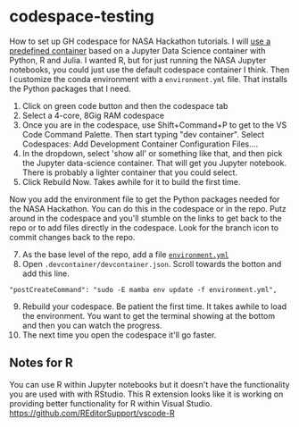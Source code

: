 # codespace-testing

How to set up GH codespace for NASA Hackathon tutorials. I will [use a predefined container](https://docs.github.com/en/codespaces/setting-up-your-project-for-codespaces/configuring-codespaces-for-your-project#using-a-predefined-container-configuration) based on a Jupyter Data Science container with Python, R and Julia. I wanted R, but for just running the NASA Jupyter notebooks, you could just use the default codespace container I think. Then I customize the conda environment with a `environment.yml` file. That installs the Python packages that I need.

1. Click on green code button and then the codespace tab
2. Select a 4-core, 8Gig RAM codespace
3. Once you are in the codespace, use Shift+Command+P to get to the  VS Code Command Palette. Then start typing "dev container". Select Codespaces: Add Development Container Configuration Files....
4. In the dropdown, select 'show all' or something like that, and then pick the Jupyter data-science container. That will get you Jupyter notebook. There is probably a lighter container that you could select.
5. Click Rebuild Now. Takes awhile for it to build the first time.

Now you add the environment file to get the Python packages needed for the NASA Hackathon. You can do this in the codespace or in the repo. Putz around in the codespace and you'll stumble on the links to get back to the repo or to add files directly in the codespace. Look for the branch icon to commit changes back to the repo.

7. As the base level of the repo, add a file [`environment.yml`](https://github.com/Openscapes/codespace-testing/blob/main/environment.yml)
8. Open `.devcontainer/devcontainer.json`. Scroll towards the botton and add this line.
```
"postCreateCommand": "sudo -E mamba env update -f environment.yml",
```

9. Rebuild your codespace. Be patient the first time. It takes awhile to load the environment. You want to get the terminal showing at the bottom and then you can watch the progress.
10. The next time you open the codespace it'll go faster.


## Notes for R

You can use R within Jupyter notebooks but it doesn't have the functionality you are used with with RStudio. This R extension looks like it is working on providing better functionality for R within Visual Studio. https://github.com/REditorSupport/vscode-R
